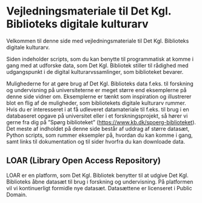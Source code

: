 # Vejledningsmateriale til Det Kgl. Biblioteks digitale kulturarv
 

Velkommen til denne side med vejledningsmateriale til Det Kgl. Biblioteks digitale kulturarv. 

Siden indeholder scripts, som du kan benytte til programmatisk at komme i gang med at udforske data, som Det Kgl. Bibliotek stiller til rådighed med udgangspunkt i de digital kulturarvssamlinger, som biblioteket bevarer.

Mulighederne for at gøre brug af Det Kgl. Biblioteks data f.eks. til forskning og undervisning på universiteterne er meget større end eksemplerne på denne side vidner om. Eksemplerne er tænkt som inspiration og illustrerer blot en flig af de muligheder, som bibliotekets digitale kulturarv rummer. Hvis du er interesseret i at få udleveret datamateriale til f.eks. til brug i en databaseret opgave på universitet eller i et forskningsprojekt, så hører vi gerne fra dig på ”Spørg biblioteket” (https://www.kb.dk/spoerg-biblioteket).
Det meste af indholdet på denne side består af uddrag af større datasæt, Python scripts, som rummer eksempler på, hvordan du kan komme i gang, samt links til dokumentation og til sider hvorfra du kan downloade data.

## LOAR (Library Open Access Repository)
LOAR er en platform, som Det Kgl. Bibliotek benytter til at udgive Det Kgl. Biblioteks åbne datasæt til brug i forskning og undervisning. På platformen vil vi kontinuerligt formidle nye datasæt. Datasættene er licenseret i Public Domain.  


```{tableofcontents}
```
